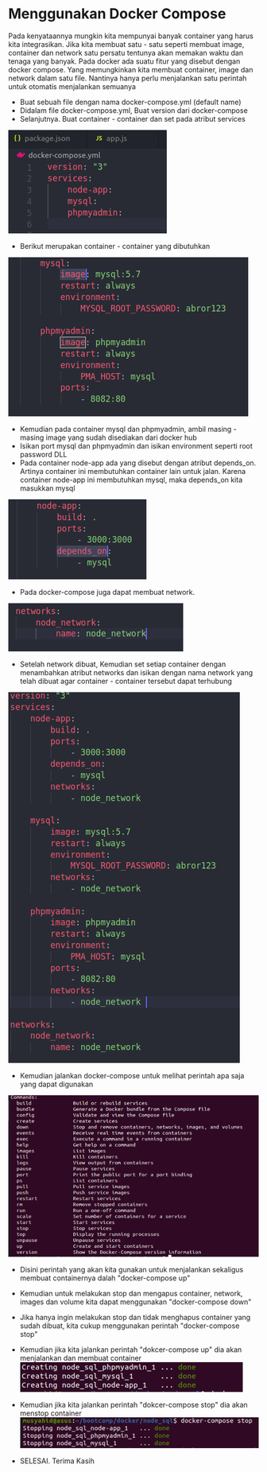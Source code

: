 # Menggunakan Docker Compose

Pada kenyataannya mungkin kita mempunyai banyak container yang harus kita integrasikan. Jika kita membuat satu - satu seperti membuat image, container dan network satu persatu tentunya akan memakan waktu dan tenaga yang banyak. Pada docker ada suatu fitur yang disebut dengan docker compose. Yang memungkinkan kita membuat container, image dan network dalam satu file. Nantinya hanya perlu menjalankan satu perintah untuk otomatis menjalankan semuanya

- Buat sebuah file dengan nama docker-compose.yml (default name)
- Didalam file docker-compose.yml, Buat version dari docker-compose
- Selanjutnya. Buat container - container dan set pada atribut services

![Create Version](./asset/img/create-version.png)
        
- Berikut merupakan container - container yang dibutuhkan

![Create Container](./asset/img/container.png)

- Kemudian pada container mysql dan phpmyadmin, ambil masing - masing image yang sudah disediakan dari docker hub
- Isikan port mysql dan phpmyadmin dan isikan environment seperti root password DLL
- Pada container node-app ada yang disebut dengan atribut depends_on. Artinya container ini membutuhkan container lain untuk jalan. Karena container node-app ini membutuhkan mysql, maka depends_on kita masukkan mysql

![Create Version](./asset/img/depends_on.png)

- Pada docker-compose juga dapat membuat network.

![Create Version](./asset/img/networks.png)

- Setelah network dibuat, Kemudian set setiap container dengan menambahkan atribut networks dan isikan dengan nama network yang telah dibuat agar container - container tersebut dapat terhubung

![Create Version](./asset/img/add_network.png)

- Kemudian jalankan docker-compose untuk melihat perintah apa saja yang dapat digunakan

![Create Version](./asset/img/list_compose.png)

- Disini perintah yang akan kita gunakan untuk menjalankan sekaligus membuat containernya dalah "docker-compose up"
- Kemudian untuk melakukan stop dan mengapus container, network, images dan volume kita dapat menggunakan "docker-compose down"
- Jika hanya ingin melakukan stop dan tidak menghapus container yang sudah dibuat, kita cukup menggunakan perintah "docker-compose stop"

- Kemudian jika kita jalankan perintah "dokcer-compose up" dia akan menjalankan dan membuat container
![Create Version](./asset/img/compose-up.png)
- Kemudian jika kita jalankan perintah "dokcer-compose stop" dia akan menstop  container
![Create Version](./asset/img/compose-stop.png)
- SELESAI. Terima Kasih
